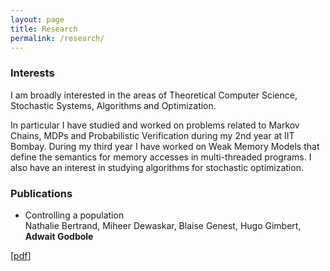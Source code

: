 ```yaml
---
layout: page
title: Research
permalink: /research/
---
```


### Interests

I am broadly interested in the areas of Theoretical Computer Science, Stochastic Systems, Algorithms and Optimization. 

In particular I have studied and worked on problems related to Markov Chains, MDPs and Probabilistic Verification during my 2nd year at IIT Bombay. During my third year I have worked on Weak Memory Models that define the semantics for memory accesses in multi-threaded programs. I also have an interest in studying algorithms for stochastic optimization. 

### Publications

* Controlling a population<br/>
Nathalie Bertrand, Miheer Dewaskar, Blaise Genest, Hugo Gimbert, **Adwait Godbole**<br/>
<!-- *Proceedings of [ACL 2019](http://www.acl2019.org/EN/index.xhtml), Florence, Italy*<br/> -->
\[[pdf](https://arxiv.org/pdf/1807.00893.pdf)\] 
<!-- \[[code](https://github.com/jiangycTarheel/EPAr)\] -->

<!-- 
### Contact me

[adwaitg@cse.iitb.ac.in](mailto:adwaitg@cse.iitb.ac.in) -->